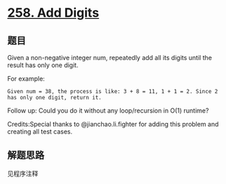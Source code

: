 # [258. Add Digits](https://leetcode.com/problems/add-digits/)

## 题目

Given a non-negative integer num, repeatedly add all its digits until the result has only one digit.

For example:

```text
Given num = 38, the process is like: 3 + 8 = 11, 1 + 1 = 2. Since 2 has only one digit, return it.
```

Follow up:
Could you do it without any loop/recursion in O(1) runtime?

Credits:Special thanks to @jianchao.li.fighter for adding this problem and creating all test cases.

## 解题思路

见程序注释
